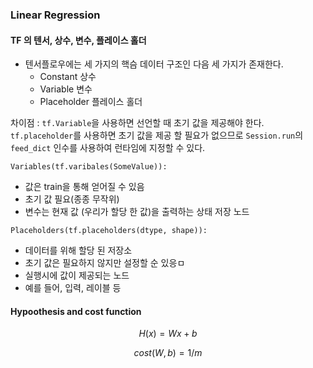 ### Linear Regression



#### TF 의 텐서, 상수, 변수, 플레이스 홀더 

- 텐서플로우에는 세 가지의 핵슴 데이터 구조인 다음 세 가지가 존재한다. 
  - Constant 상수
  - Variable 변수
  - Placeholder 플레이스 홀더



차이점 : ```tf.Variable```을 사용하면 선언할 때 초기 값을 제공해야 한다. ``` tf.placeholder```를 사용하면 초기 값을 제공 할 필요가 없으므로 ```Session.run```의 ```feed_dict``` 인수를 사용하여 런타임에 지정할 수 있다. 



`Variables(tf.varibales(SomeValue)):`

- 값은 train을 통해 얻어질 수 있음
- 초기 값 필요(종종 무작위)
- 변수는 현재 값 (우리가 할당 한 값)을 출력하는 상태 저장 노드

`Placeholders(tf.placeholders(dtype, shape)):`

- 데이터를 위해 할당 된 저장소
- 초기 값은 필요하지 않지만 설정할 순 있응ㅁ
- 실행시에 값이 제공되는 노드
-  예를 들어, 입력, 레이블 등



#### Hypoothesis and cost function


$$
H(x) = Wx+b
$$

$$
cost(W,b) = 1/m 
$$

